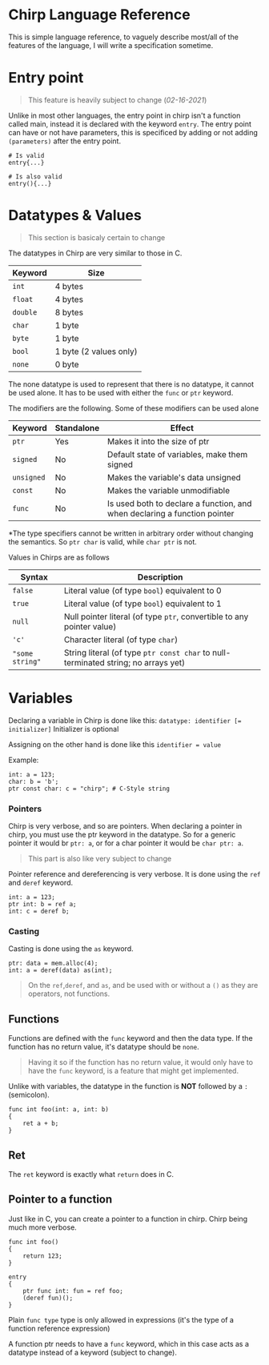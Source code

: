 # Chirp Language Reference

This is simple language reference, to vaguely describe most/all of the features of the language, I will write a specification sometime.

# Entry point

> This feature is heavily subject to change (*02-16-2021*)

Unlike in most other languages, the entry point in chirp isn't a function called main, instead it is declared with the keyword ``entry``. The entry point can have or not have parameters, this is specificed by adding or not adding ``(parameters)`` after the entry point.

```ch
# Is valid
entry{...}

# Is also valid
entry(){...}
```

# Datatypes & Values

> This section is basicaly certain to change

The datatypes in Chirp are very similar to those in C.

| Keyword | Size |
| --- | --- |
| ``int`` | 4 bytes |
| ``float`` | 4 bytes |
| ``double`` | 8 bytes |
| ``char`` | 1 byte |
| ``byte`` | 1 byte |
| ``bool`` | 1 byte (2 values only) |
| ``none`` | 0 byte |

The none datatype is used to represent that there is no datatype, it cannot be used alone. It has to be used with either the ``func`` or ``ptr`` keyword.

The modifiers are the following. Some of these modifiers can be used alone

| Keyword | Standalone | Effect |
| --- | --- | --- |
| ``ptr`` | Yes | Makes it into the size of ptr |
| ``signed`` | No | Default state of variables, make them signed |
| ``unsigned`` | No | Makes the variable's data unsigned |
| ``const`` | No | Makes the variable unmodifiable |
| ``func`` | No | Is used both to declare a function, and when declaring a function pointer|

*The type specifiers cannot be written in arbitrary order without changing the semantics. So ``ptr char`` is valid, while ``char ptr`` is not.

Values in Chirps are as follows

| Syntax | Description |
| --- | --- |
| ``false`` | Literal value (of type `bool`) equivalent to 0 |
| ``true`` | Literal value (of type `bool`) equivalent to 1 |
| ``null`` | Null pointer literal (of type `ptr`, convertible to any pointer value) |
| ``'c'`` | Character literal (of type `char`) |
| ``"some string"`` | String literal (of type `ptr const char` to null-terminated string; no arrays yet) |


# Variables

Declaring a variable in Chirp is done like this:
``datatype: identifier [= initializer]``
Initializer is optional

Assigning on the other hand is done like this
``identifier = value``

Example: 
```
int: a = 123;
char: b = 'b';
ptr const char: c = "chirp"; # C-Style string
```

### Pointers

Chirp is very verbose, and so are pointers. When declaring a pointer in chirp, you must use the ptr keyword in the datatype. So for a generic pointer it would br ``ptr: a``, or for a char pointer it would be ``char ptr: a``.

> This part is also like very subject to change

Pointer reference and dereferencing is very verbose. It is done using the ``ref`` and ``deref`` keyword.

```ch
int: a = 123;
ptr int: b = ref a;
int: c = deref b;
```

### Casting

Casting is done using the ``as`` keyword.

```ch
ptr: data = mem.alloc(4);
int: a = deref(data) as(int);
```

> On the ``ref``,``deref``, and ``as``, and be used with or without a ``()`` as they are operators, not functions.

## Functions

Functions are defined with the ``func`` keyword and then the data type. If the function has no return value, it's datatype should be ``none``.

> Having it so if the function has no return value, it would only have to have the ``func`` keyword, is a feature that might get implemented.

Unlike with variables, the datatype in the function is **NOT** followed by a ``:``(semicolon).

```
func int foo(int: a, int: b)
{
    ret a + b;
}
```

## Ret

The ``ret`` keyword is exactly what ``return`` does in C.

## Pointer to a function

Just like in C, you can create a pointer to a function in chirp. Chirp being much more verbose.

```ch
func int foo()
{
    return 123;
}

entry
{
    ptr func int: fun = ref foo;
    (deref fun)();
}
```

Plain ``func type`` type is only allowed in expressions (it's the type of a function reference expression)

A function ptr needs to have a ``func`` keyword, which in this case acts as a datatype instead of a keyword (subject to change).
